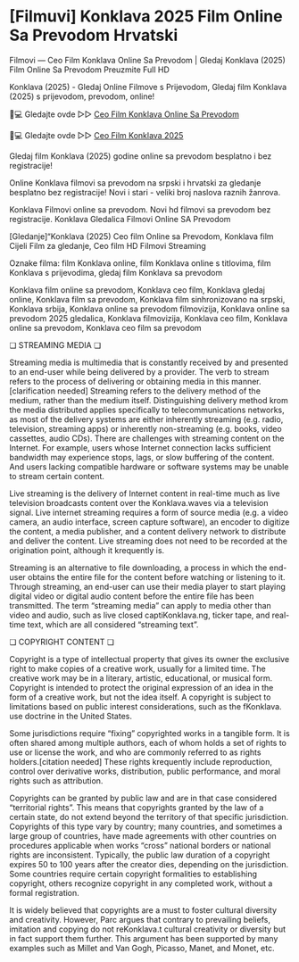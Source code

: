 # [Filmuvi] Konklava 2025 Film Online Sa Prevodom Hrvatski

Filmovi — Ceo Film Konklava Online Sa Prevodom | Gledaj Konklava (2025) Film Online Sa Prevodom Preuzmite Full HD

Konklava (2025) - Gledaj Online Filmove s Prijevodom, Gledaj film Konklava (2025) s prijevodom, prevodom, online!

📱💻 Gledajte ovde ▷▷ [Ceo Film Konklava Online Sa Prevodom](https://t.co/Gs8xvM11mT)

📱💻 Gledajte ovde ▷▷ [Ceo Film Konklava 2025](https://t.co/Gs8xvM11mT)

Gledaj film Konklava (2025) godine online sa prevodom besplatno i bez registracije!

Online Konklava filmovi sa prevodom na srpski i hrvatski za gledanje besplatno bez registracije! Novi i stari - veliki broj naslova raznih žanrova.

Konklava Filmovi online sa prevodom. Novi hd filmovi sa prevodom bez registracije. Konklava Gledalica Filmovi Online SA Prevodom

[Gledanje]“Konklava (2025) Ceo film Online sa Prevodom, Konklava film Cijeli Film za gledanje, Ceo film HD Filmovi Streaming

Oznake filma: film Konklava online, film Konklava online s titlovima, film Konklava s prijevodima, gledaj film Konklava sa prevodom

Konklava film online sa prevodom, Konklava ceo film, Konklava gledaj online, Konklava film sa prevodom, Konklava film sinhronizovano na srpski, Konklava srbija, Konklava online sa prevodom filmovizija, Konklava online sa prevodom 2025 gledalica, Konklava filmovizija, Konklava ceo film, Konklava online sa prevodom, Konklava ceo film sa prevodom

❏ STREAMING MEDIA ❏

Streaming media is multimedia that is constantly received by and presented to an end-user while being delivered by a provider. The verb to stream refers to the process of delivering or obtaining media in this manner.[clarification needed] Streaming refers to the delivery method of the medium, rather than the medium itself. Distinguishing delivery method krom the media distributed applies specifically to telecommunications networks, as most of the delivery systems are either inherently streaming (e.g. radio, television, streaming apps) or inherently non-streaming (e.g. books, video cassettes, audio CDs). There are challenges with streaming content on the Internet. For example, users whose Internet connection lacks sufficient bandwidth may experience stops, lags, or slow buffering of the content. And users lacking compatible hardware or software systems may be unable to stream certain content.

Live streaming is the delivery of Internet content in real-time much as live television broadcasts content over the Konklava.waves via a television signal. Live internet streaming requires a form of source media (e.g. a video camera, an audio interface, screen capture software), an encoder to digitize the content, a media publisher, and a content delivery network to distribute and deliver the content. Live streaming does not need to be recorded at the origination point, although it krequently is.

Streaming is an alternative to file downloading, a process in which the end-user obtains the entire file for the content before watching or listening to it. Through streaming, an end-user can use their media player to start playing digital video or digital audio content before the entire file has been transmitted. The term “streaming media” can apply to media other than video and audio, such as live closed captiKonklava.ng, ticker tape, and real-time text, which are all considered “streaming text”.

❏ COPYRIGHT CONTENT ❏

Copyright is a type of intellectual property that gives its owner the exclusive right to make copies of a creative work, usually for a limited time. The creative work may be in a literary, artistic, educational, or musical form. Copyright is intended to protect the original expression of an idea in the form of a creative work, but not the idea itself. A copyright is subject to limitations based on public interest considerations, such as the fKonklava. use doctrine in the United States.

Some jurisdictions require “fixing” copyrighted works in a tangible form. It is often shared among multiple authors, each of whom holds a set of rights to use or license the work, and who are commonly referred to as rights holders.[citation needed] These rights krequently include reproduction, control over derivative works, distribution, public performance, and moral rights such as attribution.

Copyrights can be granted by public law and are in that case considered “territorial rights”. This means that copyrights granted by the law of a certain state, do not extend beyond the territory of that specific jurisdiction. Copyrights of this type vary by country; many countries, and sometimes a large group of countries, have made agreements with other countries on procedures applicable when works “cross” national borders or national rights are inconsistent. Typically, the public law duration of a copyright expires 50 to 100 years after the creator dies, depending on the jurisdiction. Some countries require certain copyright formalities to establishing copyright, others recognize copyright in any completed work, without a formal registration.

It is widely believed that copyrights are a must to foster cultural diversity and creativity. However, Parc argues that contrary to prevailing beliefs, imitation and copying do not reKonklava.t cultural creativity or diversity but in fact support them further. This argument has been supported by many examples such as Millet and Van Gogh, Picasso, Manet, and Monet, etc.
